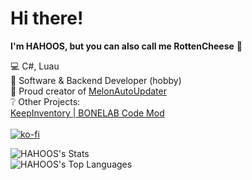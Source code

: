 # Hi there!

**I'm HAHOOS, but you can also call me RottenCheese** 🧀 

💻 C#, Luau <br />
🤖 Software & Backend Developer (hobby) <br />
🔨 Proud creator of [MelonAutoUpdater](https://github.com/HAHOOS/MelonAutoUpdater) <br />
❔ Other Projects: <br />
[KeepInventory | BONELAB Code Mod](https://github.com/HAHOOS/KeepInventory) <br />
<br />
[![ko-fi](https://ko-fi.com/img/githubbutton_sm.svg)](https://ko-fi.com/R6R112PZVK)

![HAHOOS's Stats](https://github-readme-stats.vercel.app/api?username=HAHOOS&theme=dracula&show_icons=true&hide_border=true&count_private=true) <br/>
![HAHOOS's Top Languages](https://github-readme-stats.vercel.app/api/top-langs/?username=HAHOOS&theme=dracula&show_icons=true&hide_border=true&layout=compact)

